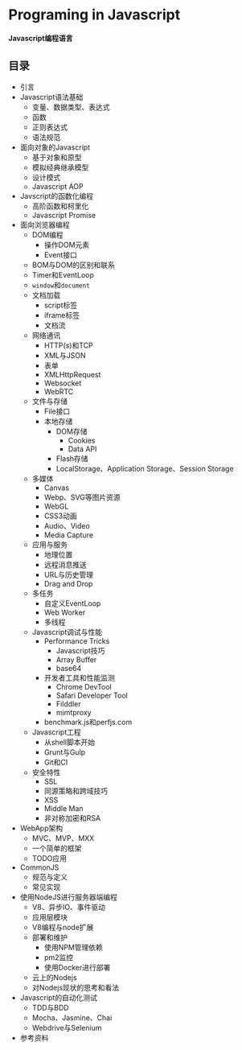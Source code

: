 # Programing in Javascript

**Javascript编程语言**

## 目录

* 引言
* Javascript语法基础
    * 变量、数据类型、表达式
    * 函数
    * 正则表达式
    * 语法规范
* 面向对象的Javascript
    * 基于对象和原型
    * 模拟经典继承模型
    * 设计模式
    * Javascript AOP
* Javscript的函数化编程
    * 高阶函数和柯里化
    * Javascript Promise
* 面向浏览器编程
    * DOM编程
        * 操作DOM元素
        * Event接口
    * BOM与DOM的区别和联系
    * Timer和EventLoop
    * `window`和`document`
    * 文档加载
        * script标签
        * iframe标签
        * 文档流
    * 网络通讯
        * HTTP(s)和TCP
        * XML与JSON
        * 表单
        * XMLHttpRequest
        * Websocket
        * WebRTC
    * 文件与存储
        * File接口
        * 本地存储
            * DOM存储
                * Cookies
                * Data API
            * Flash存储
            * LocalStorage、Application Storage、Session Storage
    * 多媒体
        * Canvas
        * Webp、SVG等图片资源
        * WebGL
        * CSS3动画
        * Audio、Video
        * Media Capture
    * 应用与服务
        * 地理位置
        * 远程消息推送
        * URL与历史管理
        * Drag and Drop
    * 多任务
        * 自定义EventLoop
        * Web Worker
        * 多线程
    * Javascript调试与性能
        * Performance Tricks
            * Javascript技巧
            * Array Buffer
            * base64
        * 开发者工具和性能监测
            * Chrome DevTool
            * Safari Developer Tool
            * Filddler
            * mimtproxy
        * benchmark.js和perfjs.com
    * Javascript工程
        * 从shell脚本开始
        * Grunt与Gulp
        * Git和CI
    * 安全特性
        * SSL
        * 同源策略和跨域技巧
        * XSS
        * Middle Man
        * 非对称加密和RSA
* WebApp架构
    * MVC、MVP、MXX
    * 一个简单的框架
    * TODO应用
* CommonJS
    * 规范与定义
    * 常见实现
* 使用NodeJS进行服务器端编程
    * V8、异步IO、事件驱动
    * 应用层模块
    * V8编程与node扩展
    * 部署和维护
        * 使用NPM管理依赖
        * pm2监控
        * 使用Docker进行部署
    * 云上的Nodejs
    * 对Nodejs现状的思考和看法
* Javascript的自动化测试
    * TDD与BDD
    * Mocha、Jasmine、Chai
    * Webdrive与Selenium
* 参考资料